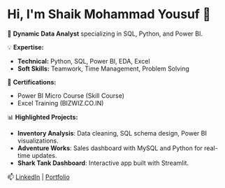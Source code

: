 # Hi, I'm Shaik Mohammad Yousuf 👋

🎯 **Dynamic Data Analyst** specializing in SQL, Python, and Power BI.

💡 **Expertise:**
- **Technical:** Python, SQL, Power BI, EDA, Excel
- **Soft Skills:** Teamwork, Time Management, Problem Solving

🌟 **Certifications:**
- Power BI Micro Course (Skill Course)
- Excel Training (BIZWIZ.CO.IN)

📊 **Highlighted Projects:**
- **Inventory Analysis**: Data cleaning, SQL schema design, Power BI visualizations.
- **Adventure Works**: Sales dashboard with MySQL and Python for real-time updates.
- **Shark Tank Dashboard**: Interactive app built with Streamlit.

📫 [LinkedIn](https://www.linkedin.com/in/shaik-mohammad-yousuf-738b24280) | [Portfolio](https://github.com/Shaik7981)
